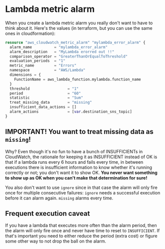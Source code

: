 # Lambda metric alarm

When you create a lambda metric alarm you really don't want to have to think about it. Here's the values (in terraform, but you can use the same ones in cloudformation):

```terraform
resource "aws_cloudwatch_metric_alarm" "mylambda_error_alarm" {
  alarm_name          = "mylambda_error_alarm"
  alarm_description   = "MyLambda erorred out !!"
  comparison_operator = "GreaterThanOrEqualToThreshold"
  evaluation_periods  = "1"
  metric_name         = "Errors"
  namespace           = "AWS/Lambda"
  dimensions = {
    FunctionName = aws_lambda_function.mylambda.function_name
  }
  threshold                 = "1"
  period                    = "60"
  statistic                 = "Sum"
  treat_missing_data        = "missing"
  insufficient_data_actions = []
  alarm_actions             = [var.destination_sns_topic]
}
```

## IMPORTANT! You want to treat missing data as `missing`!

Why? Even though it's no fun to have a bunch of INSUFFICIENTs in CloudWatch, the rationale for keeping it as INSUFFICIENT instead of OK is that if a lambda runs every 6 hours and fails every time, in between executions there is insufficient information to know whether it's running correctly or not; you don't want it to show OK. **You never want something to show up as OK when you can't make that determination for sure!**

You also don't want to use `ignore` since in that case the alarm will only fire once for multiple consecutive failures: `ignore` needs a successful execution before it can alarm again. `missing` alarms every time.

## Frequent execution caveat

If you have a lambda that executes more often than the alarm period, then the alarm will only fire once and never have time to reset to `INSUFFICIENT`. If that's important you need to either reduce the period (extra cost) or figure some other way to not drop the ball on the alarm.
